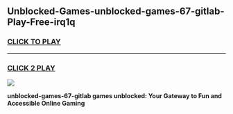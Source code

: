 
## Unblocked-Games-unblocked-games-67-gitlab-Play-Free-irq1q
<h3>
<a href="https://premium76.site?title=unblocked-games-67-gitlab&ref=17A">CLICK TO PLAY</a></h3>
<hr>

<h3>
<a href="https://premium76.site?title=unblocked-games-67-gitlab&ref=17A">CLICK 2 PLAY</a>
  
</h3>

<a href="https://premium76.site?title=unblocked-games-67-gitlab&ref=17A"><img src="https://clearcache.store/games.png"></a>


**unblocked-games-67-gitlab games unblocked: Your Gateway to Fun and Accessible Online Gaming**

